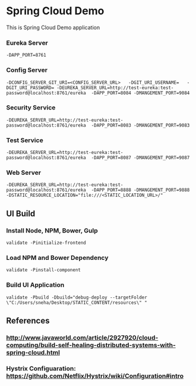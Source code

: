 # Spring Cloud Demo

This is Spring Cloud Demo application

### Eureka Server
      
    -DAPP_PORT=8761
       
### Config Server
      
    -DCONFIG_SERVER_GIT_URI=<CONFIG_SERVER_URL>   -DGIT_URI_USERNAME=   -DGIT_URI_PASSWORD= -DEUREKA_SERVER_URL=http://test-eureka:test-password@localhost:8761/eureka  -DAPP_PORT=8084 -DMANGEMENT_PORT=9084
       
### Security Service
      
    -DEUREKA_SERVER_URL=http://test-eureka:test-password@localhost:8761/eureka  -DAPP_PORT=8083 -DMANGEMENT_PORT=9083
       
### Test Service
      
    -DEUREKA_SERVER_URL=http://test-eureka:test-password@localhost:8761/eureka  -DAPP_PORT=8087 -DMANGEMENT_PORT=9087
       
### Web Server
      
    -DEUREKA_SERVER_URL=http://test-eureka:test-password@localhost:8761/eureka  -DAPP_PORT=8888 -DMANGEMENT_PORT=9888  -DSTATIC_RESOURCE_LOCATION="file:///<STATIC_LOCATION_URL>/"
    

## UI Build
   
### Install Node, NPM, Bower, Gulp
  
    validate -Pinitialize-frontend

### Load NPM and Bower Dependency
  
    validate -Pinstall-component
  
### Build UI Application
  
    validate -Pbuild -Dbuild="debug-deploy --targetFolder \"C:/Users/sneha/Desktop/STATIC_CONTENT/resources\" "
    
    
## References
### http://www.javaworld.com/article/2927920/cloud-computing/build-self-healing-distributed-systems-with-spring-cloud.html
### Hystrix Configuaration: https://github.com/Netflix/Hystrix/wiki/Configuration#intro
